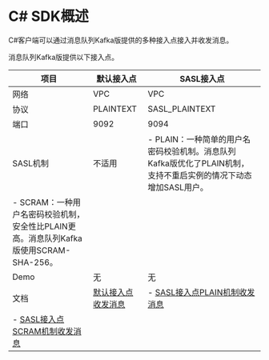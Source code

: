 # C\# SDK概述

C\#客户端可以通过消息队列Kafka版提供的多种接入点接入并收发消息。

消息队列Kafka版提供以下接入点。

|项目|默认接入点|SASL接入点|
|--|-----|-------|
|网络|VPC|VPC|
|协议|PLAINTEXT|SASL\_PLAINTEXT|
|端口|9092|9094|
|SASL机制|不适用|-   PLAIN：一种简单的用户名密码校验机制。消息队列Kafka版优化了PLAIN机制，支持不重启实例的情况下动态增加SASL用户。
-   SCRAM：一种用户名密码校验机制，安全性比PLAIN更高。消息队列Kafka版使用SCRAM-SHA-256。 |
|Demo|无|无|
|文档|[默认接入点收发消息]()|-   [SASL接入点PLAIN机制收发消息]()
-   [SASL接入点SCRAM机制收发消息]() |

